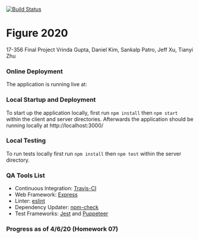 [![Build Status](https://travis-ci.com/CMU-17-356/dronuts2020-team-d.svg?token=GCxhxHvgRUSPSAmJy4Ff&branch=master)](https://travis-ci.com/CMU-17-356/dronuts2020-team-d)

# Figure 2020
17-356 Final Project
Vrinda Gupta, Daniel Kim, Sankalp Patro, Jeff Xu, Tianyi Zhu

### Online Deployment
The application is running live at: 

### Local Startup and Deployment
To start up the application locally, first run `npm install` then `npm start` within the client and server directories. Afterwards the application should be running locally at http://localhost:3000/

### Local Testing
To run tests locally first run `npm install` then `npm test` within the server directory.

### QA Tools List
* Continuous Integration: [Travis-CI](https://travis-ci.com/CMU-17-356/dronuts2020-team-d)
* Web Framework: [Express](https://expressjs.com/)
* Linter: [eslint](https://eslint.org/docs/user-guide/getting-started)
* Dependency Updater: [npm-check](https://www.npmjs.com/package/npm-check)
* Test Frameworks: [Jest](https://jestjs.io/) and [Puppeteer](https://github.com/puppeteer/puppeteer)

### Progress as of 4/6/20 (Homework 07)

